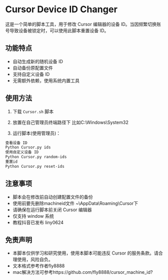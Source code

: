 # Cursor Device ID Changer

这是一个简单的脚本工具，用于修改 Cursor 编辑器的设备 ID。当因频繁切换账号导致设备被锁定时，可以使用此脚本重置设备 ID。

## 功能特点

- 自动生成新的随机设备 ID
- 自动备份原配置文件
- 支持自定义设备 ID
- 无需额外依赖，使用系统内置工具

## 使用方法

1. 下载 `Cursor.sh` 脚本

2. 放置在自己管理员终端路径下
比如C:\Windows\System32

3. 运行脚本(使用管理员)：
```bash
查看设备 ID
Python Cursor.py ids
使用自定义设备 ID
Python Cursor.py random-ids
重置id
Python Cursor.py reset-ids
```


## 注意事项

- 脚本会在修改前自动创建配置文件的备份
- 使用前要先删除machineid文件 ~\AppData\Roaming\Cursor下
- 请确保在运行脚本前关闭 Cursor 编辑器
- 仅支持 window 系统
- 教程抖音已发布 liny0624




## 免责声明

- 本脚本仅供学习和研究使用，使用本脚本可能违反 Cursor 的服务条款。请合理使用，风险自负。
- 文本格式参考作者fly8888
- mac解决方法可参考https://github.com/fly8888/cursor_machine_id?




